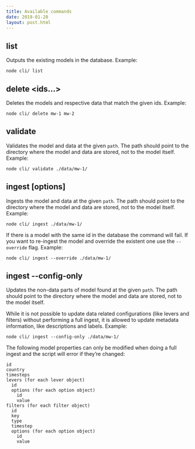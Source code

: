 ```yaml
---
title: Available commands
date: 2019-01-20
layout: post.html
---
```



## list
Outputs the existing models in the database. Example:


    node cli/ list

## delete <ids…>
Deletes the models and respective data that match the given ids. Example:


    node cli/ delete mw-1 mw-2

## validate <path>
Validates the model and data at the given `path`. The path should point to the directory where the model and data are stored, not to the model itself. Example:


    node cli/ validate ./data/mw-1/

## ingest [options] <path>
Ingests the model and data at the given `path`. The path should point to the directory where the model and data are stored, not to the model itself. Example:


    node cli/ ingest ./data/mw-1/

If there is a model with the same id in the database the command will fail. If you want to re-ingest the model and override the existent one use the `--override` flag. Example:


    node cli/ ingest --override ./data/mw-1/

## ingest --config-only <path>

Updates the non-data parts of model found at the given `path`. The path should point to the directory where the model and data are stored, not to the model itself.

While it is not possible to update data related configurations (like levers and filters) without performing a full ingest, it is allowed to update metadata information, like descriptions and labels. Example:


    node cli/ ingest --config-only ./data/mw-1/

The following model properties can only be modified when doing a full ingest and the script will error if they’re changed:


    id
    country
    timesteps
    levers (for each lever object)
      id
      options (for each option object)
        id
        value
    filters (for each filter object)
      id
      key
      type
      timestep
      options (for each option object)
        id
        value
